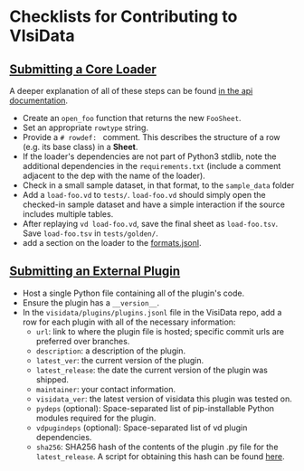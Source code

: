 # Checklists for Contributing to VIsiData

## [Submitting a Core Loader](#loader)
A deeper explanation of all of these steps can be found [in the api documentation](https://www.visidata.org/docs/api/loaders.html).

- Create an `open_foo` function that returns the new `FooSheet`.
- Set an appropriate `rowtype` string.
- Provide a `# rowdef: ` comment. This describes the structure of a row (e.g. its base class) in a **Sheet**.
- If the loader's dependencies are not part of Python3 stdlib, note the additional dependencies in the `requirements.txt` (include a comment adjacent to the dep with the name of the loader).
- Check in a small sample dataset, in that format, to the `sample_data` folder
- Add a `load-foo.vd` to `tests/`. `load-foo.vd` should simply open the checked-in sample dataset and have a simple interaction if the source includes multiple tables.
- After replaying `vd load-foo.vd`, save the final sheet as `load-foo.tsv`. Save `load-foo.tsv` in `tests/golden/`.
- add a section on the loader to the [formats.jsonl](https://github.com/saulpw/visidata/blob/develop/dev/formats.jsonl).

## [Submitting an External Plugin](#plugins)

- Host a single Python file containing all of the plugin's code.
- Ensure the plugin has a `__version__`.
- In the `visidata/plugins/plugins.jsonl` file in the VisiData repo, add a row for each plugin with all of the necessary information:
    - `url`: link to where the plugin file is hosted; specific commit urls are preferred over branches.
    - `description`: a description of the plugin.
    - `latest_ver`: the current version of the plugin.
    - `latest_release`: the date the current version of the plugin was shipped.
    - `maintainer`: your contact information.
    - `visidata_ver`: the latest version of visidata this plugin was tested on.
    - `pydeps` (optional): Space-separated list of pip-installable Python modules required for the plugin.
    - `vdpugindeps` (optional): Space-separated list of vd plugin dependencies.
    - `sha256`: SHA256 hash of the contents of the plugin .py file for the `latest_release`. A script for obtaining this hash can be found [here](https://raw.githubusercontent.com/saulpw/visidata/develop/dev/vdhash.py).
